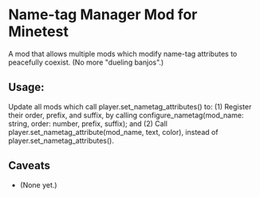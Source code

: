 # Name-tag Manager Mod for Minetest
A mod that allows multiple mods which modify name-tag attributes to peacefully coexist. (No more "dueling banjos".)

## Usage:
Update all mods which call player.set_nametag_attributes() to:
	(1) Register their order, prefix, and suffix, by calling configure_nametag(mod_name: string, order: number, prefix, suffix); and
	(2) Call player.set_nametag_attribute(mod_name, text, color), instead of player.set_nametag_attributes().

## Caveats
- (None yet.)
